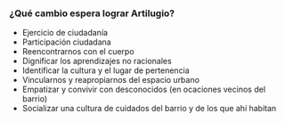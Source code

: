 ### ¿Qué cambio espera lograr Artilugio?

* Ejercicio de ciudadanía
* Participación ciudadana
* Reencontrarnos con el cuerpo
* Dignificar los aprendizajes no racionales 
* Identificar la cultura y el lugar de pertenencia
* Vincularnos y reapropiarnos del espacio urbano
* Empatizar y convivir con desconocidos (en ocaciones vecinos del barrio)
* Socializar una cultura de cuidados del barrio y de los que ahí habitan
